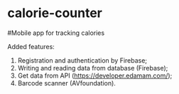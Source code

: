 # calorie-counter
#Mobile app for tracking calories

Added features:
1. Registration and authentication by Firebase;
2. Writing and reading data from database (Firebase);
3. Get data from API (https://developer.edamam.com/);
4. Barcode scanner (AVfoundation).
